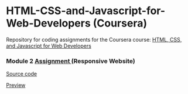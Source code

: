 # HTML-CSS-and-Javascript-for-Web-Developers (Coursera)
<p> Repository for coding assignments for the Coursera course:
<a href="https://www.coursera.org/learn/html-css-javascript-for-web-developers" target="_blank">HTML, CSS, and Javascript for Web Developers</a></p>

<h3>Module 2 <a href="https://github.com/jhu-ep-coursera/fullstack-course4/blob/master/assignments/assignment2/Assignment-2.md" target="_blank"> Assignment </a></b> (Responsive Website) </h3>

<p><a href="https://github.com/txinz97/Coursera_HTML-CSS-and-Javascript-for-Web-Developers/tree/master/module2-solution" target="_blank"> Source code </a></p>
<p><a href="https://github.com/txinz97/Coursera_HTML-CSS-and-Javascript-for-Web-Developers/tree/master/module2-solution#a-mockup-responsive-website-for-a-premium-ice-cream-shop"> Preview </a></p>
